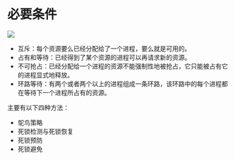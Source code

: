 # 必要条件

![](../../../.gitbook/assets/osdeadlock.jpeg)

* 互斥：每个资源要么已经分配给了一个进程，要么就是可用的。
* 占有和等待：已经得到了某个资源的进程可以再请求新的资源。
* 不可抢占：已经分配给一个进程的资源不能强制性地被抢占，它只能被占有它的进程显式地释放。
* 环路等待：有两个或者两个以上的进程组成一条环路，该环路中的每个进程都在等待下一个进程所占有的资源。

主要有以下四种方法：

* 鸵鸟策略
* 死锁检测与死锁恢复
* 死锁预防
* 死锁避免

